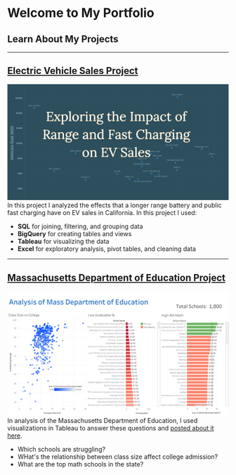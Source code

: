 # Welcome to My Portfolio
## Learn About My Projects

---


## [Electric Vehicle Sales Project](https://www.linkedin.com/pulse/exploring-impact-range-fast-charging-ev-sales-data-analytics-danny-uua3c/)
[<img src="images/EV project title.png?raw=true"/>](https://www.linkedin.com/pulse/exploring-impact-range-fast-charging-ev-sales-data-analytics-danny-uua3c/)
In this project I analyzed the effects that a longer range battery and public fast charging have on EV sales in California. In this project I used:

 - **SQL** for joining, filtering, and grouping data
 - **BigQuery** for creating tables and views
 - **Tableau** for visualizing the data
 - **Excel** for exploratory analysis, pivot tables, and cleaning data 

---

## [Massachusetts Department of Education Project](https://public.tableau.com/app/profile/daniel.smilie/viz/AnalysisofMassDepartmentofEducation/Dashboard1)
[<img src="images/Analysis of Mass Department of Education.png?raw=true"/>](https://public.tableau.com/app/profile/daniel.smilie/viz/AnalysisofMassDepartmentofEducation/Dashboard1)
In analysis of the Massachusetts Department of Education, I used visualizations in Tableau to answer these questions and [posted about it here](https://www.linkedin.com/posts/danny-smilie_in-spendingmore-time-learning-tableau-sql-activity-7184325766027907072-HupF?utm_source=share&utm_medium=member_desktop).
 - Which schools are struggling?
 - WHat's the relationship between class size affect college admission?
 - What are the top math schools in the state? 

